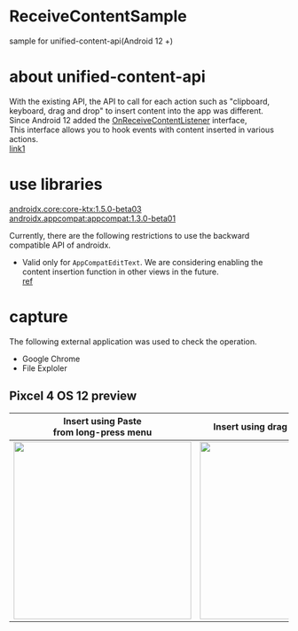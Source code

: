 # ReceiveContentSample
sample for unified-content-api(Android 12 +)

# about unified-content-api
With the existing API, the API to call for each action such as "clipboard, keyboard, drag and drop" to insert content into the app was different.<br>
Since Android 12 added the [OnReceiveContentListener](https://developer.android.com/reference/android/view/OnReceiveContentListener) interface, <br>
This interface allows you to hook events with content inserted in various actions.<br>
[link1](https://developer.android.com/about/versions/12/features/unified-content-api#overview)

# use libraries
[androidx.core:core-ktx:1.5.0-beta03](https://developer.android.com/jetpack/androidx/releases/core#1.5.0-beta03)<br>
[androidx.appcompat:appcompat:1.3.0-beta01](https://developer.android.com/jetpack/androidx/releases/appcompat#1.3.0-beta01)<br>

Currently, there are the following restrictions to use the backward compatible API of androidx.<br>
- Valid only for `AppCompatEditText`. We are considering enabling the content insertion function in other views in the future. <br>
[ref](https://youtu.be/D2cU_itNDAI?t=1602)

# capture

The following external application was used to check the operation.
- Google Chrome
- File Exploler

## Pixcel 4 OS 12 preview

| Insert using Paste<br> from long-press menu | Insert using drag and drop (image) | Insert using drag and drop (video) | insert a keyboard image |
----|---- |----|----
| <img src="https://user-images.githubusercontent.com/16476224/118488454-b663db00-b756-11eb-8774-5b4383a3872e.gif" width=320 /> | <img src="https://user-images.githubusercontent.com/16476224/118488449-b532ae00-b756-11eb-863b-fec4e3956f4a.gif" width=320 /> | <img src="https://user-images.githubusercontent.com/16476224/118488425-aea43680-b756-11eb-84cf-73fed8f544a4.gif" width=320 />  | <img src="https://user-images.githubusercontent.com/16476224/118485561-91219d80-b753-11eb-852e-9ede2e512827.gif" width=320 /> |
